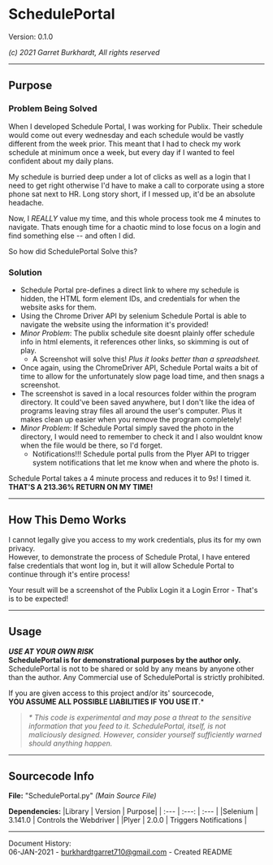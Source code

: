 # SchedulePortal  
Version: 0.1.0

*(c) 2021 Garret Burkhardt, All rights reserved*

---

## Purpose

### Problem Being Solved
When I developed Schedule Portal, I was working for Publix. Their schedule would come out every wednesday and each schedule would be vastly different from the week prior. This meant that I had to check my work schedule at minimum once a week, but every day if I wanted to feel confident about my daily plans.

My schedule is burried deep under a lot of clicks as well as a login that I need to get right otherwise I'd have to make a call to corporate using a store phone sat next to HR. Long story short, if I messed up, it'd be an absolute headache.

Now, I _REALLY_ value my time, and this whole process took me 4 minutes to navigate. Thats enough time for a chaotic mind to lose focus on a login and find something else -- and often I did.

So how did SchedulePortal Solve this?

### Solution
- Schedule Portal pre-defines a direct link to where my schedule is hidden, the HTML form element IDs, and credentials for when the website asks for them.
- Using the Chrome Driver API by selenium Schedule Portal is able to navigate the website using the information it's provided!
- _Minor Problem_: The publix schedule site doesnt plainly offer schedule info in html elements, it references other links, so skimming is out of play.
    - A Screenshot will solve this! _Plus it looks better than a spreadsheet._
- Once again, using the ChromeDriver API, Schedule Portal waits a bit of time to allow for the unfortunately slow page load time, and then snags a screenshot.
- The screenshot is saved in a local resources folder within the program directory. It could've been saved anywhere, but I don't like the idea of programs leaving stray files all around the user's computer. Plus it makes clean up easier when you remove the program completely!
- _Minor Problem_: If Schedule Portal simply saved the photo in the directory, I would need to remember to check it and I also wouldnt know when the file would be there, so I'd forget.
    - Notifications!!! Schedule portal pulls from the Plyer API to trigger system notifications that let me know when and where the photo is.

Schedule Portal takes a 4 minute process and reduces it to 9s! I timed it.
__THAT'S A 213.36% RETURN ON MY TIME!__ 

---

## How This Demo Works

I cannot legally give you access to my work credentials, plus its for my own privacy.  
However, to demonstrate the process of Schedule Protal, I have entered false credentials that wont log in, but it will allow Schedule Portal to continue through it's entire process!

Your result will be a screenshot of the Publix Login it a Login Error - That's is to be expected!

---

## Usage
***USE AT YOUR OWN RISK***  
**SchedulePortal is for demonstrational purposes by the author only.** SchedulePortal is not to be shared or sold by any means by anyone other than the author. Any Commercial use of SchedulePortal is strictly prohibited.  

If you are given access to this project and/or its' sourcecode,  
**YOU ASSUME ALL POSSIBLE LIABILITIES IF YOU USE IT**.\*

> *\* This code is experimental and may pose a threat to the sensitive information that you feed to it. SchedulePortal, itself, is not maliciously designed. However, consider yourself sufficiently warned should anything happen.*

---

## Sourcecode Info
**File:** "SchedulePortal.py" *(Main Source File)*

**Dependencies:**
|Library | Version | Purpose|
| :--- | :---: | :--- |
|Selenium | 3.141.0 | Controls the Webdriver |
|Plyer | 2.0.0 | Triggers Notifications |

---

Document History:  
06-JAN-2021 - <burkhardtgarret710@gmail.com> - Created README
